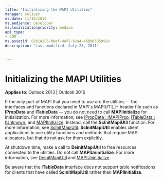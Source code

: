 ```yaml
---
title: "Initializing the MAPI Utilities"
manager: soliver
ms.date: 11/16/2014
ms.audience: Developer
ms.localizationpriority: medium
api_type:
- COM
ms.assetid: 02b14285-bbef-44f2-b2a4-45d96395998a
description: "Last modified: July 23, 2011"
 
 
---
```


# Initializing the MAPI Utilities

  
  
**Applies to**: Outlook 2013 | Outlook 2016 
  
If the only part of MAPI that you need to use are the utilities — the interfaces and functions declared in MAPI's MAPIUTIL.H header file such as **IPropData** and **ITableData** — you do not need to call **MAPIInitialize** for initialization. For more information, see [IPropData : IMAPIProp](ipropdataimapiprop.md), [ITableData : IUnknown](itabledataiunknown.md), and [MAPIInitialize](mapiinitialize.md). Instead, call the **ScInitMapiUtil** function. For more information, see [ScInitMapiUtil](scinitmapiutil.md). **ScInitMapiUtil** enables client applications to use utility functions and methods that require MAPI allocators, but that do not ask for them explicitly. 
  
At shutdown time, make a call to **DeinitMapiUtil** to free resources connected to the utilities. Do not call **MAPIUninitialize**. For more information, see [DeinitMapiUtil](deinitmapiutil.md) and [MAPIUninitialize](mapiuninitialize.md).
  
Be aware that the **ITableData** interface does not support table notifications for clients that have called **ScInitMapiUtil** rather than **MAPIInitialize**. 
  

